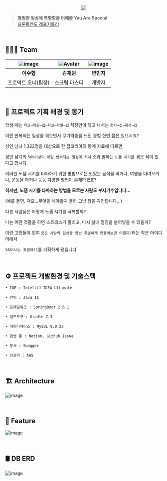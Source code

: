 
<br><br><br>

<p align="center">
  <img src="https://user-images.githubusercontent.com/46310555/146953719-e94007b3-8cc1-4dd2-82fb-447121d28019.png" />
</p>


> **평범한 일상에 특별함을 더해줄 You Are Special**  <br>
[프론트엔드 레포지토리](https://github.com/prgrms-web-devcourse/Team_WAS_YAS_FE) 

<br>

## 👩‍👩‍👦 Team

| ![image](https://user-images.githubusercontent.com/73347933/146926099-c1a4e1da-88c4-48a7-9810-0f30531f617e.png) | ![Avatar](https://avatars.githubusercontent.com/u/46310555?v=4) | ![image](https://user-images.githubusercontent.com/73347933/146926162-ca016a4b-feae-4645-a15c-41ad15b8170c.png) | 
| :----------------------: | :--------------------: | :--------------------: |
|        **이수형**        |       **김채원**       |       **변민지**       |         
|      프로덕트 오너(팀장)       |     스크럼 마스터      |         개발자         |      

<br/>

## 🔎 프로젝트 기획 배경 및 동기 

학생 때는  `학교→학원→집→학교→학원→집`  직장인이 되고 나서는  `회사→집→회사→집`

이런 반복되는 일상을 겪으면서 무기력증을 느낀 경험 한번 쯤은 있으시죠?

성인 남녀 1,322명을 대상으로 한 잡코리아의 통계 자료에 따르면,

성인 남녀의  `56%이상이 매일 반복되는 일상에 지쳐`  소위 말하는  `노잼 시기`를 겪은 적이 있다고 합니다.

이러한 노잼 시기를 타파하기 위한 방법으로는 맛있는 음식을 먹거나, 여행을 다녀오거나, 운동을 하거나 등등 다양한 방법이 존재하겠죠?

**하지만, 노잼 시기를 타파하는 방법을 모르는 사람도 부지기수입니다...**

(예를 들면, 저요...무엇을 해야할지 몰라 그냥 잠을 자긴합니다...)

다른 사람들은 어떻게 노잼 시기를 극복할까?

나는 어떤 것들을 하면 스트레스가 풀리고, 다시 삶에 열정을 불어넣을 수 있을까?

이런 고민들이 모여  `모든 사람의 일상을 한번 특별하게 만들어보면 어떨까?`라는 작은 아이디어에서

`YAS(너는 특별해!)`를 기획하게 됐습니다

<br/>

## ⚙️ 프로젝트 개발환경 및 기술스택

```
• IDE : IntelliJ IDEA Ultimate

• 언어 : Java 11

• 프레임워크 : SpringBoot 2.6.1

• 빌드도구 : Gradle 7.3

• 데이터베이스 : MySQL 8.0.22

• 협업 툴 : Notion, Github Issue

• 문서 : Swagger

• 인프라 : AWS
```

<br/>

## 🏗 Architecture

![image](https://user-images.githubusercontent.com/73347933/146924791-4d53f747-597f-400d-9bec-b5c4a2405df4.png)


<br/>

## 🌟 Feature

![image](https://user-images.githubusercontent.com/73347933/146924890-030ae04e-44bf-4dfa-af80-708625a72393.png)

<br/>

## 🛢 DB ERD 

![image](https://user-images.githubusercontent.com/73347933/146925579-f219660c-8222-4205-9479-a670760f0f6b.png)

